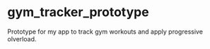# gym_tracker_prototype

Prototype for my app to track gym workouts and apply progressive olverload.
